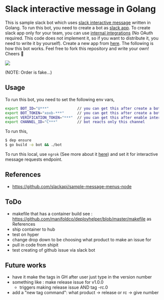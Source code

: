 # Slack interactive message in Golang

This is sample slack bot which uses [slack interactive message](https://api.slack.com/interactive-messages) written in Golang. To run this bot, you need to create a bot as [slack app](https://api.slack.com/slack-apps). To create slack app only for your team, you can use [internal integrations](https://api.slack.com/internal-integrations) (No OAuth required. This code does not implement it, so if you want to distribute it, you need to write it by yourself). Create a new app from [here](https://api.slack.com/apps). The following is how this bot works. Feel free to fork this repository and write your own! Cheers :beer:

![](/beerbot.gif)

(NOTE: Order is fake...)

## Usage

To run this bot, you need to set the following env vars,

```bash
export BOT_ID="U***"             // you can get this after create a bot user (via slack app management console)
export BOT_TOKEN="xoxb-***"      // you can get this after create a bot user (via slack app management console)
export VERIFICATION_TOKEN="***"  // you can get this after enable interactive message (via slack app management console)
export CHANNEL_ID="C***"         // bot reacts only this channel
```

To run this,

```bash
$ dep ensure
$ go build -o bot && ./bot
```

To run this local, use `ngrok` (See more about it [here](https://api.slack.com/tutorials/tunneling-with-ngrok)) and set it for interactive message requests endpoint.

## References

- https://github.com/slackapi/sample-message-menus-node


## ToDo
- makefile that has a container build see : https://github.com/manifoldco/deployhelper/blob/master/makefile as References
- ship container to hub
- test on hyper
- change drop down to be choosing what product to make an issue for
- pull in code from shipit
- test creating of github issue via slack bot

## Future works
- have it make the tags in GH after user just type in the version number
- something like : make release issue for v1.0.0
  - triggers making release issue AND tag -rc.0
- add a "new tag command": what product -> release or rc -> give number

